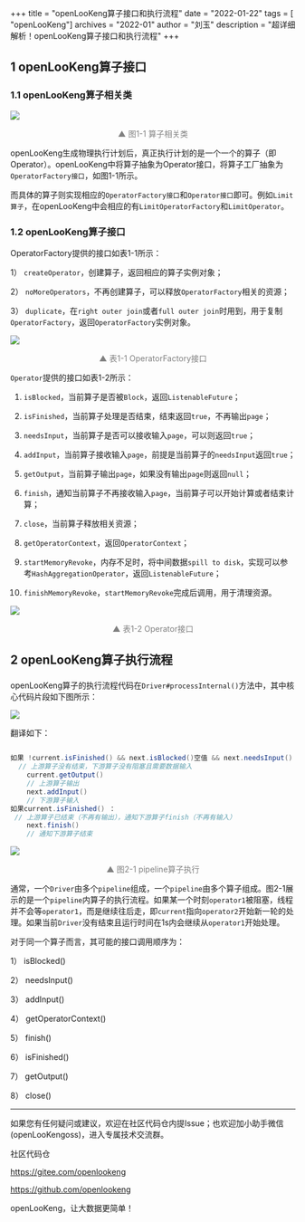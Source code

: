 +++ 
title = "openLooKeng算子接口和执行流程"
date = "2022-01-22"
tags = [ "openLooKeng"]
archives = "2022-01"
author = "刘玉"
description = "超详细解析！openLooKeng算子接口和执行流程"
+++




## <p align="left">1 openLooKeng算子接口</p>

### **1.1 openLooKeng算子相关类**


<img src='/zh-cn/blog/20220122/operator-01.jpg' />

<font color="Gray"><center>▲ 图1-1 算子相关类</center></font>

openLooKeng生成物理执行计划后，真正执行计划的是一个一个的算子（即Operator）。openLooKeng中将算子抽象为Operator接口，将算子工厂抽象为`OperatorFactory接口`，如图1-1所示。

而具体的算子则实现相应的`OperatorFactory接口`和`Operator接口`即可。例如`Limit算子`，在openLooKeng中会相应的有`LimitOperatorFactory`和`LimitOperator`。

### **1.2 openLooKeng算子接口**

OperatorFactory提供的接口如表1-1所示：

1）	`createOperator`，创建算子，返回相应的算子实例对象；

2）	`noMoreOperators`，不再创建算子，可以释放`OperatorFactory`相关的资源；

3）	`duplicate`，在`right outer join`或者`full outer join`时用到，用于复制`OperatorFactory`，返回`OperatorFactory`实例对象。


<img src='/zh-cn/blog/20220122/operator-02.jpg' />

<font color="Gray"><center>▲ 表1-1 OperatorFactory接口</center></font>

`Operator`提供的接口如表1-2所示：

1.	`isBlocked`，当前算子是否被`Block`，返回`ListenableFuture`；

2.	`isFinished`，当前算子处理是否结束，结束返回`true`，不再输出`page`；

3.	`needsInput`，当前算子是否可以接收输入`page`，可以则返回`true`；

4.	`addInput`，当前算子接收输入`page`，前提是当前算子的`needsInput`返回`true`；

5.	`getOutput`，当前算子输出`page`，如果没有输出`page`则返回`null`；

6.	`finish`，通知当前算子不再接收输入`page`，当前算子可以开始计算或者结束计算；

7.	`close`，当前算子释放相关资源；

8.	`getOperatorContext`，返回`OperatorContext`；

9.	`startMemoryRevoke`，内存不足时，将中间数据`spill to disk`，实现可以参考`HashAggregationOperator`，返回`ListenableFuture`；

10. `finishMemoryRevoke`，`startMemoryRevoke`完成后调用，用于清理资源。

<img src='/zh-cn/blog/20220122/operator-03.jpg' />

<font color="Gray"><center>▲ 表1-2 Operator接口</center></font>

## <p align="left"> 2 openLooKeng算子执行流程</p>

openLooKeng算子的执行流程代码在`Driver#processInternal()`方法中，其中核心代码片段如下图所示：

<img src='/zh-cn/blog/20220122/operator-04.jpg' />

翻译如下：

```java

如果 !current.isFinished() && next.isBlocked()空值 && next.needsInput() ：
  // 上游算子没有结束，下游算子没有阻塞且需要数据输入
	current.getOutput()
    // 上游算子输出
	next.addInput()
    // 下游算子输入
如果current.isFinished() ：
 // 上游算子已结束（不再有输出），通知下游算子finish（不再有输入）
	next.finish()
    // 通知下游算子结束

```


<img src='/zh-cn/blog/20220122/operator-05.jpg' />

<font color="Gray"><center>▲ 图2-1 pipeline算子执行</center></font>

通常，一个`Driver`由多个`pipeline`组成，一个`pipeline`由多个算子组成。图2-1展示的是一个`pipeline`内算子的执行流程。如果某一个时刻`operator1`被阻塞，线程并不会等`operator1`，而是继续往后走，即`current`指向`operator2`开始新一轮的处理。如果当前`Driver`没有结束且运行时间在1s内会继续从`operator1`开始处理。

对于同一个算子而言，其可能的接口调用顺序为：

1）	isBlocked()

2）	needsInput()

3）	addInput()

4）	getOperatorContext()

5）	finish()

6）	isFinished()

7）	getOutput()

8）	close()



---

如果您有任何疑问或建议，欢迎在社区代码仓内提Issue；也欢迎加小助手微信(openLooKengoss)，进入专属技术交流群。

社区代码仓 

<https://gitee.com/openlookeng>

<https://github.com/openlookeng>


openLooKeng，让大数据更简单！